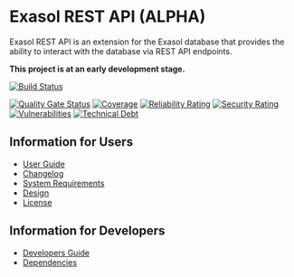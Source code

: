 # Exasol REST API (ALPHA)

Exasol REST API is an extension for the Exasol database that provides the ability to interact with the database via REST API endpoints.

**This project is at an early development stage.**

[![Build Status](https://github.com/exasol/exasol-rest-api/actions/workflows/ci-build.yml/badge.svg)](https://github.com/exasol/exasol-rest-api/actions/workflows/ci-build.yml)

[![Quality Gate Status](https://sonarcloud.io/api/project_badges/measure?project=com.exasol%3Aexasol-rest-api&metric=alert_status)](https://sonarcloud.io/summary/new_code?id=com.exasol%3Aexasol-rest-api)
[![Coverage](https://sonarcloud.io/api/project_badges/measure?project=com.exasol%3Aexasol-rest-api&metric=coverage)](https://sonarcloud.io/summary/new_code?id=com.exasol%3Aexasol-rest-api)
[![Reliability Rating](https://sonarcloud.io/api/project_badges/measure?project=com.exasol%3Aexasol-rest-api&metric=reliability_rating)](https://sonarcloud.io/summary/new_code?id=com.exasol%3Aexasol-rest-api)
[![Security Rating](https://sonarcloud.io/api/project_badges/measure?project=com.exasol%3Aexasol-rest-api&metric=security_rating)](https://sonarcloud.io/summary/new_code?id=com.exasol%3Aexasol-rest-api)
[![Vulnerabilities](https://sonarcloud.io/api/project_badges/measure?project=com.exasol%3Aexasol-rest-api&metric=vulnerabilities)](https://sonarcloud.io/summary/new_code?id=com.exasol%3Aexasol-rest-api)
[![Technical Debt](https://sonarcloud.io/api/project_badges/measure?project=com.exasol%3Aexasol-rest-api&metric=sqale_index)](https://sonarcloud.io/summary/new_code?id=com.exasol%3Aexasol-rest-api)


## Information for Users

- [User Guide](doc/user_guide/user-guide.md)
- [Changelog](doc/changes/changelog.md)
- [System Requirements](doc/system-requirements.md)
- [Design](doc/design.md)
- [License](LICENSE)

## Information for Developers

- [Developers Guide](doc/developer-guide.md)
- [Dependencies](dependencies.md)
